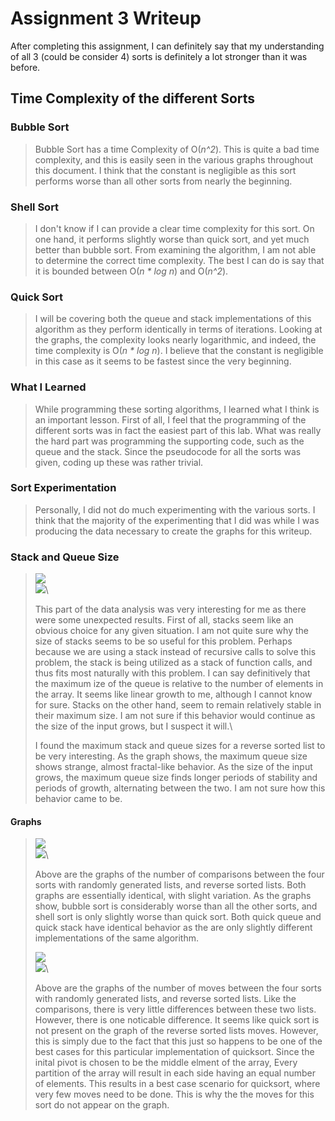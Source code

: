 # Assignment 3 Writeup

After completing this assignment, I can definitely say that my understanding of all 3 (could be
consider 4) sorts is definitely a lot stronger than it was before.

## Time Complexity of the different Sorts

### Bubble Sort

>   Bubble Sort has a time Complexity of O(_n^2_). This is quite a bad time complexity, and this is
>   easily seen in the various graphs throughout this document. I think that the constant is
>   negligible as this sort performs worse than all other sorts from nearly the beginning.

### Shell Sort

>   I don't know if I can provide a clear time complexity for this sort. On one hand, it performs
>   slightly worse than quick sort, and yet much better than bubble sort. From examining the
>   algorithm, I am not able to determine the correct time complexity. The best I can do is say that
>   it is bounded between O(_n * log n_) and O(_n^2_).

### Quick Sort

>   I will be covering both the queue and stack implementations of this algorithm as they perform
>   identically in terms of iterations. Looking at the graphs, the complexity looks nearly
>   logarithmic, and indeed, the time complexity is O(_n * log n_). I believe that the constant is
>   negligible in this case as it seems to be fastest since the very beginning.

### What I Learned

>   While programming these sorting algorithms, I learned what I think is an important lesson. First
>   of all, I feel that the programming of the different sorts was in fact the easiest part of this
>   lab. What was really the hard part was programming the supporting code, such as the queue and
>   the stack. Since the pseudocode for all the sorts was given, coding up these was rather trivial.

### Sort Experimentation

>   Personally, I did not do much experimenting with the various sorts. I think that the majority of
>   the experimenting that I did was while I was producing the data necessary to create the graphs
>   for this writeup.

### Stack and Queue Size

>   ![](max_stack_queue.png)\
>   ![](r_max_stack_queue.png)\
>
>   This part of the data analysis was very interesting for me as there were some unexpected
>   results. First of all, stacks seem like an obvious choice for any given situation. I am not
>   quite sure why the size of stacks seems to be so useful for this problem. Perhaps because we are
>   using a stack instead of recursive calls to solve this problem, the stack is being utilized as
>   a stack of function calls, and thus fits most naturally with this problem. I can say
>   definitively that the maximum ize of the queue is relative to the number of elements in the
>   array. It seems like linear growth to me, although I cannot know for sure. Stacks on the other
>   hand, seem to remain relatively stable in their maximum size. I am not sure if this behavior
>   would continue as the size of the input grows, but I suspect it will.\
>
>   I found the maximum stack and queue sizes for a reverse sorted list to be very interesting.
>   As the graph shows, the maximum queue size shows strange, almost fractal-like behavior. As the
>   size of the input grows, the maximum queue size finds longer periods of stability and periods
>   of growth, alternating between the two. I am not sure how this behavior came to be.

#### Graphs

>   ![](comparisons.png)\
>   ![](r_comparisons.png)\
>
>   Above are the graphs of the number of comparisons between the four sorts with randomly generated
>   lists, and reverse sorted lists. Both graphs are essentially identical, with slight variation.
>   As the graphs show, bubble sort is considerably worse than all the other sorts, and shell sort
>   is only slightly worse than quick sort. Both quick queue and quick stack have identical behavior
>   as the are only slightly different implementations of the same algorithm.
>
>   ![](moves.png)\
>   ![](r_moves.png)\
>
>   Above are the graphs of the number of moves between the four sorts with randomly generated lists,
>   and reverse sorted lists. Like the comparisons, there is very little differences between these
>   two lists. However, there is one noticable difference. It seems like quick sort is not present
>   on the graph of the reverse sorted lists moves. However, this is simply due to the fact that
>   this just so happens to be one of the best cases for this particular implementation of
>   quicksort. Since the inital pivot is chosen to be the middle elment of the array, Every
>   partition of the array will result in each side having an equal number of elements. This results
>   in a best case scenario for quicksort, where very few moves need to be done. This is why the
>   the moves for this sort do not appear on the graph.
